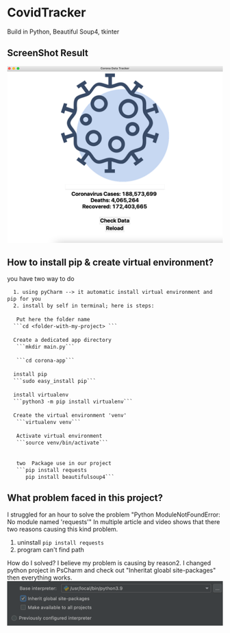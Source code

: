 # CovidTracker

Build in Python, Beautiful Soup4, tkinter

## ScreenShot Result
![image](result.png)



## How to install pip & create virtual environment? 
  you have two way to do 
  
      1. using pyCharm --> it automatic install virtual environment and pip for you 
      2. install by self in terminal; here is steps: 

       Put here the folder name
      ```cd <folder-with-my-project> ```   
      
      Create a dedicated app directory
       ```mkdir main.py```          
       
       ```cd corona-app```              
      
      install pip 
      ```sudo easy_install pip``` 
      
      install virtualenv
      ```python3 -m pip install virtualenv```  
      
      Create the virtual environment 'venv'
       ```virtualenv venv```            
       
       Activate virtual environment
       ```source venv/bin/activate``` 
       
       
       two  Package use in our project
       ```pip install requests 
          pip install beautifulsoup4```  
         
      

      
## What problem faced in this project?
I struggled for an hour to solve the problem "Python ModuleNotFoundError: No module named 'requests'"
In multiple article and video shows that there two reasons causing this kind problem.   
1. uninstall ``` pip install requests ```
2. program can't find path 

How do I solved? I believe my problem is causing by reason2. I changed python project in PsCharm and check out "Inheritat gloabl site-packages" then everything works. 
![image](Solution.png)











